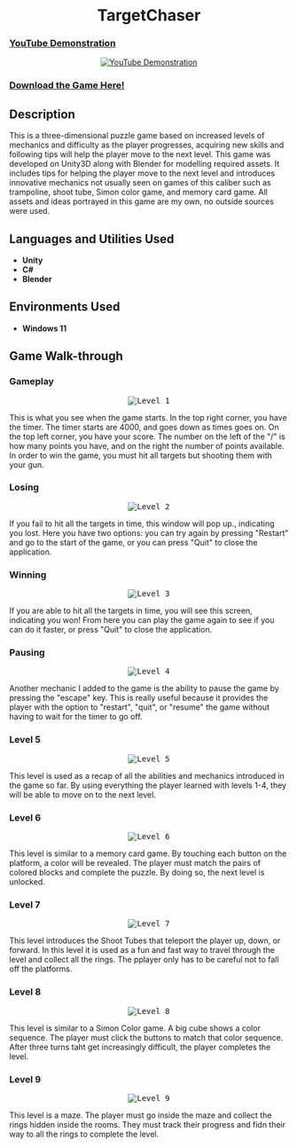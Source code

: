 
<h1 align="center">TargetChaser</h1>

### [YouTube Demonstration](https://www.youtube.com/watch?v=RmglLZSRwH8)

<p align="center">
  <a href="https://www.youtube.com/watch?v=RmglLZSRwH8"><img src="https://img.youtube.com/vi/RmglLZSRwH8/0.jpg" alt="YouTube Demonstration"></a>
</p>

### [Download the Game Here!](https://drive.google.com/file/d/11G3CBa9__99KPmm0Ups4U3Rm4AA3uYKV/view?usp=drive_link)

<h2>Description</h2>

<p>This is a three-dimensional puzzle game based on increased levels of mechanics and difficulty as the player progresses, acquiring new skills and following tips will help the player move to the next level. This game was developed on Unity3D along with Blender for modelling required assets. It includes tips for helping the player move to the next level and introduces innovative mechanics not usually seen on games of this caliber such as trampoline, shoot tube, Simon color game, and memory card game. All assets and ideas portrayed in this game are my own, no outside sources were used.</p>

<h2>Languages and Utilities Used</h2>

<ul>
  <li><b>Unity</b></li>
  <li><b>C#</b></li>
  <li><b>Blender</b></li>
</ul>

<h2>Environments Used</h2>

<ul>
  <li><b>Windows 11</b></li>
</ul>

<h2>Game Walk-through</h2>

<h3>Gameplay</h3>

<p align="center">
  <kbd><img src="https://i.imgur.com/yWjbGrI.png" alt="Level 1"></kbd>
</p>

<p>This is what you see  when the game starts. In the top right corner, you have the timer. The timer starts are 4000, and goes down as times goes on. On the top left corner, you have your score. The number on the left of the "/" is how many points you have, and on the right the number of points available. In order to win the game, you must hit all targets but shooting them with your gun.</p>

<h3>Losing</h3>

<p align="center">
  <kbd><img src="https://i.imgur.com/KqBzARI.png" alt="Level 2"></kbd>
</p>

<p>If you fail to hit all the targets in time, this window will pop up., indicating you lost. Here you have two options: you can try again by pressing "Restart" and go to the start of the game, or you can press "Quit" to close the application.</p>

<h3>Winning</h3>

<p align="center">
  <kbd><img src="https://i.imgur.com/BS1g3Ul.png" alt="Level 3"></kbd>
</p>

<p>If you are able to hit all the targets in time, you will see this screen, indicating you won! From here you can play the game again to see if you can do it faster, or press "Quit" to close the application.</p>


<h3>Pausing</h3>

<p align="center">
  <kbd><img src="https://i.imgur.com/SkbwavX.png" alt="Level 4"></kbd>
</p>

<p>Another mechanic I added to the game is the ability to pause the game by pressing the "escape" key. This is really useful because it provides the player with the option to "restart", "quit", or "resume" the game without having to wait for the timer to go off.</p>

<h3>Level 5</h3>

<p align="center">
  <kbd><img src="https://i.imgur.com/RLMFD1t.png" alt="Level 5"></kbd>
</p>

<p>This level is used as a recap of all the abilities and mechanics introduced in the game so far. By using everything the player learned with levels 1-4, they will be able to move on to the next level.</p>

<h3>Level 6</h3>

<p align="center">
  <kbd><img src="https://i.imgur.com/4mwyQXP.png" alt="Level 6"></kbd>
</p>

<p>This level is similar to a memory card game. By touching each button on the platform, a color will be revealed. The player must match the pairs of colored blocks and complete the puzzle. By doing so, the next level is unlocked.</p>

<h3>Level 7</h3>

<p align="center">
  <kbd><img src="https://i.imgur.com/Mdney5Y.png" alt="Level 7"></kbd>
</p>

<p>This level introduces the Shoot Tubes that teleport the player up, down, or forward. In this level it is used as a fun and fast way to travel through the level and collect all the rings. The pplayer only has to be careful not to fall off the platforms.</p>

<h3>Level 8</h3>

<p align="center">
  <kbd><img src="https://i.imgur.com/Miq0agH.png" alt="Level 8"></kbd>
</p>

<p>This level is similar to a Simon Color game. A big cube shows a color sequence. The player must click the buttons to match that color sequence. After three turns taht get increasingly difficult, the player completes the level.</p>

<h3>Level 9</h3>

<p align="center">
  <kbd><img src="https://i.imgur.com/kyygtZ3.png" alt="Level 9"></kbd>
</p>

<p>This level is a maze. The player must go inside the maze and collect the rings hidden inside the rooms. They must track their progress and fidn their way to all the rings to complete the level.</p>


